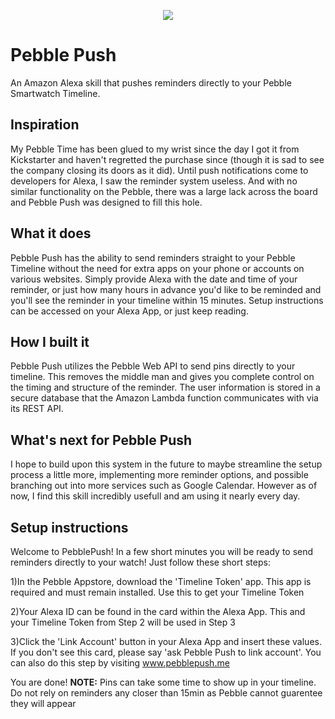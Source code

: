 <p align="center">
  <img src="http://i.imgur.com/XYtMrPw.png">
</p>

# Pebble Push
An Amazon Alexa skill that pushes reminders directly to your Pebble Smartwatch Timeline.


## Inspiration 
My Pebble Time has been glued to my wrist since the day I got it from Kickstarter and haven't regretted the purchase since (though it is sad to see the company closing its doors as it did). Until push notifications come to developers for Alexa, I saw the reminder system useless. And with no similar functionality on the Pebble, there was a large lack across the board and Pebble Push was designed to fill this hole.

## What it does
Pebble Push has the ability to send reminders straight to your Pebble Timeline without the need for extra apps on your phone or accounts on various websites. Simply provide Alexa with the date and time of your reminder, or just how many hours in advance you'd like to be reminded and you'll see the reminder in your timeline within 15 minutes. Setup instructions can be accessed on your Alexa App, or just keep reading.

## How I built it
Pebble Push utilizes the Pebble Web API to send pins directly to your timeline. This removes the middle man and gives you complete control on the timing and structure of the reminder. The user information is stored in a secure database that the Amazon Lambda function communicates with via its REST API.

## What's next for Pebble Push
I hope to build upon this system in the future to maybe streamline the setup process a little more, implementing more reminder options, and possible branching out into more services such as Google Calendar. However as of now, I find this skill incredibly usefull and am using it nearly every day.

## Setup instructions
Welcome to PebblePush! In a few short minutes you will be ready to send reminders directly to your watch! Just follow these short steps:

1)In the Pebble Appstore, download the 'Timeline Token' app. This app is required and must remain installed. Use this to get your Timeline Token

2)Your Alexa ID can be found in the card within the Alexa App. This and your Timeline Token from Step 2 will be used in Step 3

3)Click the 'Link Account' button in your Alexa App and insert these values. If you don't see this card, please say 'ask Pebble Push to link account'. You can also do this step by visiting www.pebblepush.me

You are done! **NOTE:** Pins can take some time to show up in your timeline. Do not rely on reminders any closer than 15min as Pebble cannot guarentee they will appear
